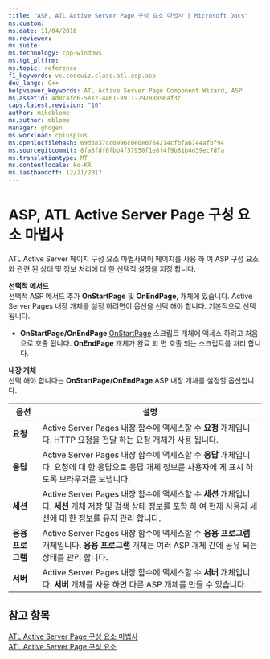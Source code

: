 ```yaml
---
title: "ASP, ATL Active Server Page 구성 요소 마법사 | Microsoft Docs"
ms.custom: 
ms.date: 11/04/2016
ms.reviewer: 
ms.suite: 
ms.technology: cpp-windows
ms.tgt_pltfrm: 
ms.topic: reference
f1_keywords: vc.codewiz.class.atl.asp.asp
dev_langs: C++
helpviewer_keywords: ATL Active Server Page Component Wizard, ASP
ms.assetid: 4d8cafd6-5e12-4461-8911-29288896af3c
caps.latest.revision: "10"
author: mikeblome
ms.author: mblome
manager: ghogen
ms.workload: cplusplus
ms.openlocfilehash: 69d3837cc0996c0e0e0784214cfbfa6744afbf94
ms.sourcegitcommit: 8fa8fdf0fbb4f57950f1e8f4f9b81b4d39ec7d7a
ms.translationtype: MT
ms.contentlocale: ko-KR
ms.lasthandoff: 12/21/2017
---
```

# <a name="asp-atl-active-server-page-component-wizard"></a>ASP, ATL Active Server Page 구성 요소 마법사
ATL Active Server 페이지 구성 요소 마법사의이 페이지를 사용 하 여 ASP 구성 요소와 관련 된 상태 및 정보 처리에 대 한 선택적 설정을 지정 합니다.  
  
 **선택적 메서드**  
 선택적 ASP 메서드 추가 **OnStartPage** 및 **OnEndPage**, 개체에 있습니다. Active Server Pages 내장 개체를 설정 하려면이 옵션을 선택 해야 합니다. 기본적으로 선택 됩니다.  
  
-   **OnStartPage/OnEndPage** [OnStartPage](https://msdn.microsoft.com/library/ms691624.aspx) 스크립트 개체에 액세스 하려고 처음으로 호출 됩니다. **OnEndPage** 개체가 완료 되 면 호출 되는 스크립트를 처리 합니다.  
  
 **내장 개체**  
 선택 해야 합니다는 **OnStartPage/OnEndPage** ASP 내장 개체를 설정할 옵션입니다.  
  
|옵션|설명|  
|------------|-----------------|  
|**요청**|Active Server Pages 내장 함수에 액세스할 수 **요청** 개체입니다. HTTP 요청을 전달 하는 요청 개체가 사용 됩니다.|  
|**응답**|Active Server Pages 내장 함수에 액세스할 수 **응답** 개체입니다. 요청에 대 한 응답으로 응답 개체 정보를 사용자에 게 표시 하도록 브라우저를 보냅니다.|  
|**세션**|Active Server Pages 내장 함수에 액세스할 수 **세션** 개체입니다. **세션** 개체 저장 및 검색 상태 정보를 포함 하 여 현재 사용자 세션에 대 한 정보를 유지 관리 합니다.|  
|**응용 프로그램**|Active Server Pages 내장 함수에 액세스할 수 **응용 프로그램** 개체입니다. **응용 프로그램** 개체는 여러 ASP 개체 간에 공유 되는 상태를 관리 합니다.|  
|**서버**|Active Server Pages 내장 함수에 액세스할 수 **서버** 개체입니다. **서버** 개체를 사용 하면 다른 ASP 개체를 만들 수 있습니다.|  
  
## <a name="see-also"></a>참고 항목  
 [ATL Active Server Page 구성 요소 마법사](../../atl/reference/atl-active-server-page-component-wizard.md)   
 [ATL Active Server Page 구성 요소](../../atl/reference/adding-an-atl-active-server-page-component.md)

